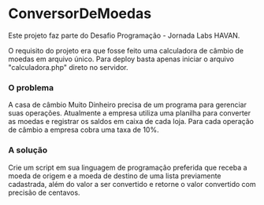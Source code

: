 # ConversorDeMoedas
Este projeto faz parte do Desafio Programação - Jornada Labs HAVAN.

O requisito do projeto era que fosse feito uma calculadora de câmbio de moedas em arquivo único. Para deploy basta apenas iniciar o arquivo "calculadora.php" direto no servidor.

### O problema
A casa de câmbio Muito Dinheiro precisa de um programa para gerenciar suas operações. Atualmente a empresa utiliza uma planilha para converter as moedas e registrar os saldos em caixa de cada loja. Para cada operação de câmbio a empresa cobra uma taxa de 10%.

### A solução
Crie um script em sua linguagem de programação preferida que receba a moeda de origem e a moeda de destino de uma lista previamente cadastrada, além do valor a ser convertido e retorne o valor convertido com precisão de centavos.
